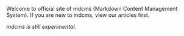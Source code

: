 Welcome to official site of mdcms (Markdown Content Management System). If you are new to mdcms, view our articles first.

*mdcms is still experimental.*

<!-- Separator. -->
<div style="padding-top: 20pt;"></div>

<pre class="install-on-windows" style="display: none;"><code class="shell">> choco install php --version=7.4.20
> choco install composer
> choco install nodejs
> choco install python2
</code></pre>

<p class="install-on-windows" style="display: none;">Install <a href="https://aka.ms/vs/15/release/vs_buildtools.exe">Build Tools for Visual Studio 2017</a></p>

<pre id="run-on-windows" style="display: none;"><code class="shell">> git clone https://github.com/cwchentw/mdcms.git mysite
> cd mysite
> .\tools\bin\serve.bat
</code></pre>

<pre class="install-on-macos" style="display: none;"><code class="shell">$ brew install php@7.4
$ brew install composer
$ brew install node
</code></pre>

<pre id="run-on-macos" style="display: none;"><code class="shell">$ git clont https://github.com/cwchentw/mdcms.git mysite
$ cd mysite
$ ./tools/bin/serve
</code></pre>

<pre class="install-on-ubuntu" style="display: none;"><code class="shell">$ sudo apt install php php-xml php-mbstring php-zip
$ sudo apt install build-essential
</code></pre>

<p class="install-on-ubuntu" style="display: none;">Install <a href="https://github.com/nvm-sh/nvm"><code>nvm</code></a></p>

<pre class="install-on-ubuntu" style="display: none;"><code class="shell">$ nvm install node
</code></pre>

<pre id="run-on-ubuntu" style="display: none;"><code class="shell">$ git clont https://github.com/cwchentw/mdcms.git mysite
$ cd mysite
$ ./tools/bin/install-composer $HOME/bin
$ ./tools/bin/serve
</code></pre>

<script>
(function () {
    function isWindows () {
        return window.navigator.userAgent.indexOf("Windows") !== -1;
    }

    function isMacOS () {
        return window.navigator.userAgent.indexOf("Mac") !== -1;
    }

    if (isWindows()) {
        var installOnWindows = document.getElementsByClassName("install-on-windows");
        for (var i = 0; i < installOnWindows.length; ++i) {
            installOnWindows[i].style.display = "inherit";
        }

        document.getElementById("run-on-windows").style.display = "inherit";
    }
    else if (isMacOS()) {
        var installOnMacOS = document.getElementsByClassName("install-on-macos");
        for (var i = 0; i < installOnMacOS.length; ++i) {
            installOnMacOS[i].style.display = "inherit";
        }

        document.getElementById("run-on-macos").style.display = "inherit";
    }
    else {
        var installOnUbuntu = document.getElementsByClassName("install-on-ubuntu");
        for (var i = 0; i < installOnUbuntu.length; ++i) {
            installOnUbuntu[i].style.display = "inherit";
        }

        document.getElementById("run-on-ubuntu").style.display = "inherit";
    }
})();
</script>

